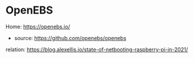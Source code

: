 # OpenEBS
Home: https://openebs.io/
- source: https://github.com/openebs/openebs

relation: https://blog.alexellis.io/state-of-netbooting-raspberry-pi-in-2021/
